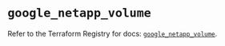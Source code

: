 # `google_netapp_volume`

Refer to the Terraform Registry for docs: [`google_netapp_volume`](https://registry.terraform.io/providers/hashicorp/google-beta/5.43.0/docs/resources/google_netapp_volume).
